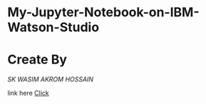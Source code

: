 # My-Jupyter-Notebook-on-IBM-Watson-Studio
# Create By 
<i>SK WASIM AKROM HOSSAIN</i>

link here 
<a href="https://eu-gb.dataplatform.cloud.ibm.com/analytics/notebooks/v2/17d1fbfd-7564-42b9-bae9-e49f1e5f9c16/view?access_token=ccac3b9e69edee83f2c666440ce779886db0f9f7a19b50ec6779c153d95ab2aa">Click</a>
